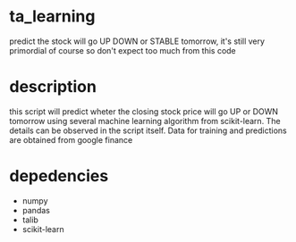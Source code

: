 # ta_learning
predict the stock will go UP DOWN or STABLE tomorrow, it's still very primordial of course so don't expect too much from this code

# description
this script will predict wheter the closing stock price will go UP or DOWN tomorrow using several machine learning algorithm from scikit-learn. The details can be observed in the script itself. Data for training and predictions are obtained from google finance

# depedencies
* numpy
* pandas
* talib
* scikit-learn
